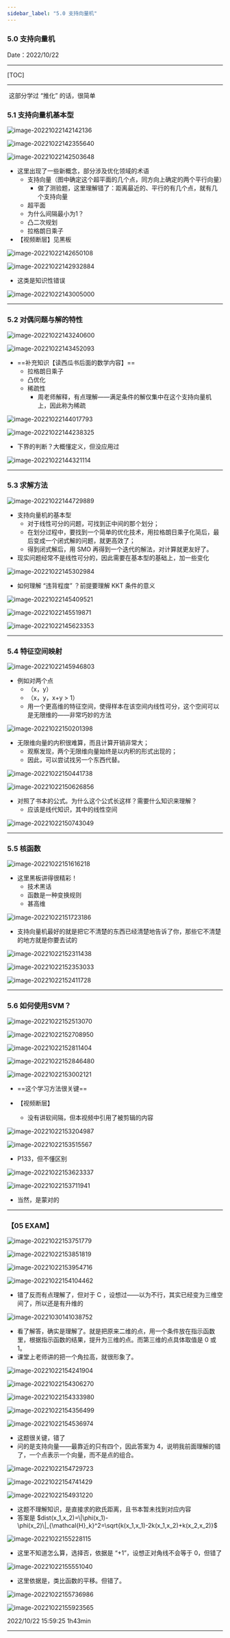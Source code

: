 ```yaml
---
sidebar_label: "5.0 支持向量机"
---
```


### 5.0 支持向量机

Date：2022/10/22

------



[TOC]



------



​		这部分学过 “推化” 的话，很简单



### 5.1 支持向量机基本型

![image-20221022142142136](images/Task05/image-20221022142142136.png)

![image-20221022142355640](images/Task05/image-20221022142355640.png)

![image-20221022142503648](images/Task05/image-20221022142503648.png)

* 这里出现了一些新概念，部分涉及优化领域的术语
  * 支持向量（图中确定这个超平面的几个点，同方向上确定的两个平行向量）
    * 做了测验题，这里理解错了：距离最近的、平行的有几个点，就有几个支持向量
  * 超平面
  * 为什么间隔最小为1？
  * 凸二次规划
  * 拉格朗日乘子
* 【视频断层】见黑板

![image-20221022142650108](images/Task05/image-20221022142650108.png)

![image-20221022142932884](images/Task05/image-20221022142932884.png)

* 这类是知识性错误

![image-20221022143005000](images/Task05/image-20221022143005000.png)



------



### 5.2 对偶问题与解的特性

![image-20221022143240600](images/Task05/image-20221022143240600.png)

![image-20221022143452093](images/Task05/image-20221022143452093.png)

* ==补充知识【读西瓜书后面的数学内容】==
  * 拉格朗日乘子
  * 凸优化
  * 稀疏性
    * 周老师解释，有点理解——满足条件的解仅集中在这个支持向量机上，因此称为稀疏

![image-20221022144017793](images/Task05/image-20221022144017793.png)

 ![image-20221022144238325](images/Task05/image-20221022144238325.png)

* 下界的判断？大概懂定义，但没应用过

![image-20221022144321114](images/Task05/image-20221022144321114.png)



------



### 5.3 求解方法

![image-20221022144729889](images/Task05/image-20221022144729889.png)

* 支持向量机的基本型
  * 对于线性可分的问题，可找到正中间的那个划分；
  * 在划分过程中，要找到一个简单的优化技术，用拉格朗日乘子化简后，最后变成一个闭式解的问题，就更高效了；
  * 得到闭式解后，用 SMO 再得到一个迭代的解法，对计算就更友好了。
* 现实问题经常不是线性可分的，因此需要在基本型的基础上，加一些变化

![image-20221022145302984](images/Task05/image-20221022145302984.png)

* 如何理解 “违背程度” ？前提要理解 KKT 条件的意义

![image-20221022145409521](images/Task05/image-20221022145409521.png)

![image-20221022145519871](images/Task05/image-20221022145519871.png)

![image-20221022145623353](images/Task05/image-20221022145623353.png)



------



### 5.4 特征空间映射

![image-20221022145946803](images/Task05/image-20221022145946803.png)

* 例如对两个点
  * （x，y）
  * （x，y，x+y > 1）
  * 用一个更高维的特征空间，使得样本在该空间内线性可分，这个空间可以是无限维的——非常巧妙的方法

![image-20221022150201398](images/Task05/image-20221022150201398.png)

* 无限维向量的内积很难算，而且计算开销非常大；
  * 观察发现，两个无限维向量始终是以内积的形式出现的；
  * 因此，可以尝试找另一个东西代替。

![image-20221022150441738](images/Task05/image-20221022150441738.png)

![image-20221022150626856](images/Task05/image-20221022150626856.png)

* 对照了书本的公式。为什么这个公式长这样？需要什么知识来理解？
  * 应该是线代知识，其中的线性空间

![image-20221022150743049](images/Task05/image-20221022150743049.png)



------



### 5.5 核函数

![image-20221022151616218](images/Task05/image-20221022151616218.png)

* 这里黑板讲得很精彩！
  * 技术黑话
  * 函数是一种变换规则
  * 甚高维

![image-20221022151723186](images/Task05/image-20221022151723186.png)

* 支持向量机最好的就是把它不清楚的东西已经清楚地告诉了你，那些它不清楚的地方就是你要去试的

![image-20221022152311438](images/Task05/image-20221022152311438.png)

![image-20221022152353033](images/Task05/image-20221022152353033.png)

![image-20221022152411728](images/Task05/image-20221022152411728.png)



------



### 5.6 如何使用SVM？

![image-20221022152513070](images/Task05/image-20221022152513070.png)

![image-20221022152708950](images/Task05/image-20221022152708950.png)

![image-20221022152811404](images/Task05/image-20221022152811404.png)

![image-20221022152846480](images/Task05/image-20221022152846480.png)

![image-20221022153002121](images/Task05/image-20221022153002121.png)

* ==这个学习方法很关键==

* 【视频断层】
  * 没有讲软间隔，但本视频中引用了被剪辑的内容

![image-20221022153204987](images/Task05/image-20221022153204987.png)

![image-20221022153515567](images/Task05/image-20221022153515567.png)

* P133，但不懂区别

![image-20221022153623337](images/Task05/image-20221022153623337.png)

![image-20221022153711941](images/Task05/image-20221022153711941.png)

* 当然，是蒙对的



------



### 【05 EXAM】

![image-20221022153751779](images/Task05/image-20221022153751779.png)

![image-20221022153851819](images/Task05/image-20221022153851819.png)

![image-20221022153954716](images/Task05/image-20221022153954716.png)

![image-20221022154104462](images/Task05/image-20221022154104462.png)

* 错了反而有点理解了，但对于 C ，设想过——以为不行，其实已经变为三维空间了，所以还是有升维的

![image-20221030141038752](images/Task05/image-20221030141038752.png)

* 看了解答，确实是理解了。就是把原来二维的点，用一个条件放在指示函数里，根据指示函数的结果，提升为三维的点。而第三维的点具体取值是 0 或 1。
* 课堂上老师讲的把一个角拉高，就很形象了。



![image-20221022154241904](images/Task05/image-20221022154241904.png)

![image-20221022154306270](images/Task05/image-20221022154306270.png)

![image-20221022154333980](images/Task05/image-20221022154333980.png)

![image-20221022154356499](images/Task05/image-20221022154356499.png)



![image-20221022154536974](images/Task05/image-20221022154536974.png)

* 这题很关键，错了
* 问的是支持向量——最靠近的只有四个，因此答案为 4，说明我前面理解的错了，一个点表示一个向量，而不是点的组合。

![image-20221022154729723](images/Task05/image-20221022154729723.png)

![image-20221022154741429](images/Task05/image-20221022154741429.png)



![image-20221022154931220](images/Task05/image-20221022154931220.png)

* 这题不理解知识，是直接求的欧氏距离，且书本暂未找到对应内容
* 答案是 $dist(x_1,x_2)=\|\phi(x_1)-\phi(x_2)\|_{\mathcal{H}_k}^2=\sqrt{k(x_1,x_1)-2k(x_1,x_2)+k(x_2,x_2)}$



![image-20221022155228115](images/Task05/image-20221022155228115.png)

* 这里不知道怎么算，选择否，依据是 “+1”，设想正对角线不会等于 0，但错了

![image-20221022155551040](images/Task05/image-20221022155551040.png)

* 这里依据是，类比函数的平移。但错了。



![image-20221022155736986](images/Task05/image-20221022155736986.png)

![image-20221022155923565](images/Task05/image-20221022155923565.png)



2022/10/22 15:59:25 1h43min

------

